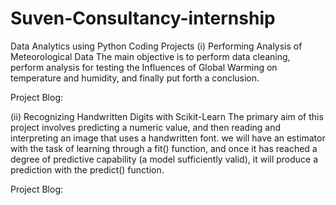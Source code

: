# Suven-Consultancy-internship
Data Analytics using Python Coding Projects
(i) Performing Analysis of Meteorological Data
The main objective is to perform data cleaning, perform analysis for testing the Influences of Global Warming on temperature and humidity, and finally put forth a conclusion.

Project Blog: 

(ii) Recognizing Handwritten Digits with Scikit-Learn
The primary aim of this project involves predicting a numeric value, and then reading and interpreting an image that uses a handwritten font. we will have an estimator with the task of learning through a fit() function, and once it has reached a degree of predictive capability (a model sufficiently valid), it will produce a prediction with the predict() function.

Project Blog: 
